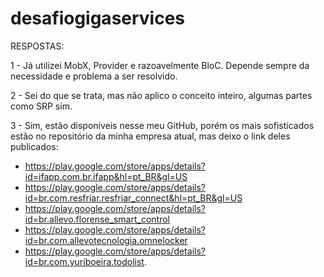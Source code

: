 # desafiogigaservices

RESPOSTAS:

1 - Já utilizei MobX, Provider e razoavelmente BloC. Depende sempre da necessidade e problema a ser resolvido.

2 - Sei do que se trata, mas não aplico o conceito inteiro, algumas partes como SRP sim.

3 - Sim, estão disponíveis nesse meu GitHub, porém os mais sofisticados estão no repositório da minha empresa atual, mas deixo o link deles publicados:
- https://play.google.com/store/apps/details?id=ifapp.com.br.ifapp&hl=pt_BR&gl=US
- https://play.google.com/store/apps/details?id=br.com.resfriar.resfriar_connect&hl=pt_BR&gl=US
- https://play.google.com/store/apps/details?id=br.allevo.florense_smart_control
- https://play.google.com/store/apps/details?id=br.com.allevotecnologia.omnelocker
- https://play.google.com/store/apps/details?id=br.com.yuriboeira.todolist.
